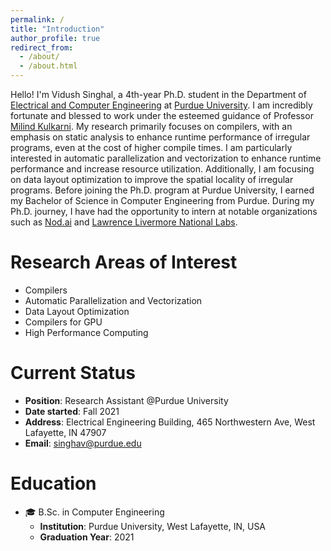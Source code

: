```yaml
---
permalink: /
title: "Introduction"
author_profile: true
redirect_from: 
  - /about/
  - /about.html
---
```


Hello! I'm Vidush Singhal, a 4th-year Ph.D. student in the Department of [Electrical and Computer Engineering](https://engineering.purdue.edu/ECE) at [Purdue University](https://www.purdue.edu/). I am incredibly fortunate and blessed to work under the esteemed guidance of Professor [Milind Kulkarni](https://engineering.purdue.edu/~milind/). My research primarily focuses on compilers, with an emphasis on static analysis to enhance runtime performance of irregular programs, even at the cost of higher compile times. I am particularly interested in automatic parallelization and vectorization to enhance runtime performance and increase resource utilization. Additionally, I am focusing on data layout optimization to improve the spatial locality of irregular programs.
Before joining the Ph.D. program at Purdue University, I earned my Bachelor of Science in Computer Engineering from Purdue. During my Ph.D. journey, I have had the opportunity to intern at notable organizations such as [Nod.ai](https://www.amd.com/en/newsroom/press-releases/2023-10-10-amd-to-acquire-open-source-ai-software-expert-nod-.html) and [Lawrence Livermore National Labs](https://www.llnl.gov/).


# Research Areas of Interest
- Compilers 
- Automatic Parallelization and Vectorization 
- Data Layout Optimization 
- Compilers for GPU
- High Performance Computing 

# Current Status
- **Position**: Research Assistant @Purdue University
- **Date started**: Fall 2021
- **Address**: Electrical Engineering Building, 465 Northwestern Ave, West Lafayette, IN 47907 
- **Email**: singhav@purdue.edu

# Education 
- &#x1F393; B.Sc. in Computer Engineering
  - **Institution**: Purdue University, West Lafayette, IN, USA
  - **Graduation Year**: 2021
